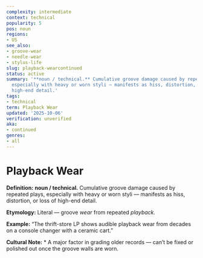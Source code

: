 ```yaml
---
complexity: intermediate
context: technical
popularity: 5
pos: noun
regions:
- US
see_also:
- groove-wear
- needle-wear
- stylus-life
slug: playback-wearcontinued
status: active
summary: '**noun / technical.** Cumulative groove damage caused by repeated plays,
  especially with heavy or worn styli — manifests as hiss, distortion, or loss of
  high-end detail.'
tags:
- technical
term: Playback Wear
updated: '2025-10-06'
verification: unverified
aka:
- continued
genres:
- all
---
```


# Playback Wear

**Definition:** **noun / technical.** Cumulative groove damage caused by repeated plays, especially with heavy or worn styli — manifests as hiss, distortion, or loss of high-end detail.

**Etymology:** Literal — groove *wear* from repeated *playback.*

**Example:** “The thrift-store LP shows audible playback wear from decades on a console changer with a ceramic cart.”

**Cultural Note:** * A major factor in grading older records — can’t be fixed or polished out once the groove walls are worn.

